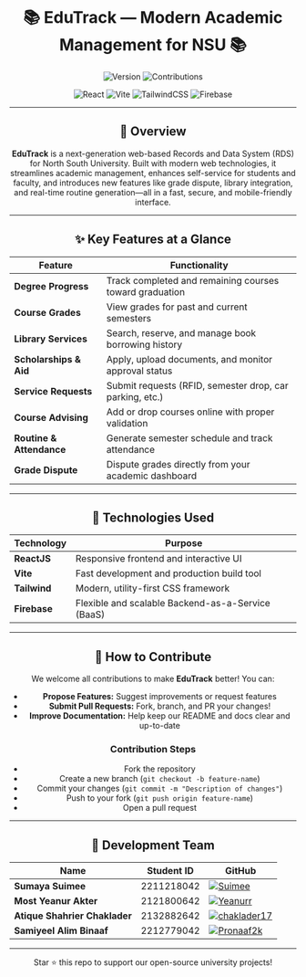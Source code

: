 <h1 align="center">📚 EduTrack — Modern Academic Management for NSU 📚</h1>

<div align="center">

![Version](https://img.shields.io/badge/Version-1.0-blue?style=for-the-badge&logo=semanticweb)
![Contributions](https://img.shields.io/badge/Contributions-Welcome-crimson?style=for-the-badge&logo=git)

![React](https://img.shields.io/badge/Frontend-ReactJS-61DAFB?style=for-the-badge&logo=react)
![Vite](https://img.shields.io/badge/Bundler-Vite-646CFF?style=for-the-badge&logo=vite)
![TailwindCSS](https://img.shields.io/badge/Styling-TailwindCSS-38BDF8?style=for-the-badge&logo=tailwindcss)
![Firebase](https://img.shields.io/badge/Database-Firebase-FFCA28?style=for-the-badge&logo=firebase)


</div>

---

<div align="center">

## 🌟 Overview

**EduTrack** is a next-generation web-based Records and Data System (RDS) for North South University. Built with modern web technologies, it streamlines academic management, enhances self-service for students and faculty, and introduces new features like grade dispute, library integration, and real-time routine generation—all in a fast, secure, and mobile-friendly interface.

---

## ✨ Key Features at a Glance

| Feature                   | Functionality                                                    |
|---------------------------|------------------------------------------------------------------|
| **Degree Progress**       | Track completed and remaining courses toward graduation          |
| **Course Grades**         | View grades for past and current semesters                       |
| **Library Services**      | Search, reserve, and manage book borrowing history               |
| **Scholarships & Aid**    | Apply, upload documents, and monitor approval status             |
| **Service Requests**      | Submit requests (RFID, semester drop, car parking, etc.)         |
| **Course Advising**       | Add or drop courses online with proper validation                |
| **Routine & Attendance**  | Generate semester schedule and track attendance                  |
| **Grade Dispute**         | Dispute grades directly from your academic dashboard             |

---

## 🚀 Technologies Used

| Technology   | Purpose                                          |
|--------------|--------------------------------------------------|
| **ReactJS**  | Responsive frontend and interactive UI           |
| **Vite**     | Fast development and production build tool       |
| **Tailwind** | Modern, utility-first CSS framework              |
| **Firebase** | Flexible and scalable Backend-as-a-Service (BaaS) |

---

## 🤝 How to Contribute

We welcome all contributions to make **EduTrack** better! You can:

- **Propose Features:** Suggest improvements or request features
- **Submit Pull Requests:** Fork, branch, and PR your changes!
- **Improve Documentation:** Help keep our README and docs clear and up-to-date

### Contribution Steps
- Fork the repository
- Create a new branch (`git checkout -b feature-name`)
- Commit your changes (`git commit -m "Description of changes"`)
- Push to your fork (`git push origin feature-name`)
- Open a pull request

---

## 👥 Development Team

| Name                      | Student ID     | GitHub                                                                                           |
|---------------------------|---------------|--------------------------------------------------------------------------------------------------|
| **Sumaya Suimee**         | 2211218042    | [![Suimee](https://img.shields.io/badge/-Suimee-181717?style=for-the-badge&logo=github&logoColor=white)](https://github.com/Suimee)           |
| **Most Yeanur Akter**     | 2121800642    | [![Yeanurr](https://img.shields.io/badge/-Yeanurr-181717?style=for-the-badge&logo=github&logoColor=white)](https://github.com/Yeanurr)         |
| **Atique Shahrier Chaklader** | 2132882642 | [![chaklader17](https://img.shields.io/badge/-chaklader17-181717?style=for-the-badge&logo=github&logoColor=white)](https://github.com/chaklader17) |
| **Samiyeel Alim Binaaf**  | 2212779042    | [![Pronaaf2k](https://img.shields.io/badge/-Pronaaf2k-181717?style=for-the-badge&logo=github&logoColor=white)](https://github.com/Pronaaf2k)      |

---

Star ⭐ this repo to support our open-source university projects!
